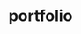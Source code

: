 ---
title: "portfolio"
layout: category
permalink: /categories/portfolio/
author_profile: true
taxonomy: "portfolio"
sidebar:
    nav: "docs"
---